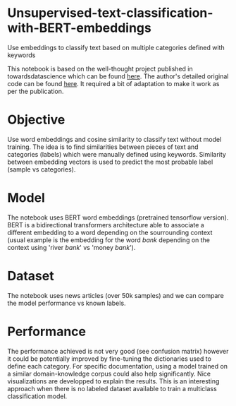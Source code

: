 # Unsupervised-text-classification-with-BERT-embeddings
Use embeddings to classify text based on multiple categories defined with keywords


This notebook is based on the well-thought project published in towardsdatascience which can be found [here](https://towardsdatascience.com/text-classification-with-no-model-training-935fe0e42180). The author's detailed original code can be found [here](https://github.com/mdipietro09/DataScience_ArtificialIntelligence_Utils/blob/master/natural_language_processing/example_text_classification.ipynb). It required a bit of adaptation to make it work as per the publication. 

# Objective

Use word embeddings and cosine similarity to classify text without model training. The idea is to find similarities between pieces of text and categories (labels) which were manually defined using keywords. Similarity between embedding vectors is used to predict the most probable label (sample vs categories).

# Model

The notebook uses BERT word embeddings (pretrained tensorflow version). BERT is a bidirectional transformers architecture able to associate a different embedding to a word depending on the sourrounding context (usual example is the embedding for the word *bank* depending on the context using 'river *bank*' vs 'money *bank*').

# Dataset

The notebook uses news articles (over 50k samples) and we can compare the model performance vs known labels.

# Performance

The performance achieved is not very good (see confusion matrix) however it could be potentially improved by fine-tuning the dictionaries used to define each category. For specific documentation, using a model trained on a similar domain-knowledge corpus could also help significantly. Nice visualizations are developped to explain the results. This is an interesting approach when there is no labeled dataset available to train a multiclass classification model.
